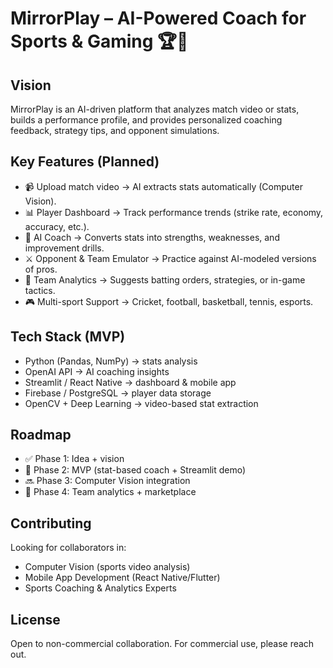 # MirrorPlay – AI-Powered Coach for Sports & Gaming 🏆🤖

## Vision
MirrorPlay is an AI-driven platform that analyzes match video or stats, builds a performance profile, and provides personalized coaching feedback, strategy tips, and opponent simulations.

## Key Features (Planned)
- 📹 Upload match video → AI extracts stats automatically (Computer Vision).
- 📊 Player Dashboard → Track performance trends (strike rate, economy, accuracy, etc.).
- 🧠 AI Coach → Converts stats into strengths, weaknesses, and improvement drills.
- ⚔️ Opponent & Team Emulator → Practice against AI-modeled versions of pros.
- 👥 Team Analytics → Suggests batting orders, strategies, or in-game tactics.
- 🎮 Multi-sport Support → Cricket, football, basketball, tennis, esports.

## Tech Stack (MVP)
- Python (Pandas, NumPy) → stats analysis
- OpenAI API → AI coaching insights
- Streamlit / React Native → dashboard & mobile app
- Firebase / PostgreSQL → player data storage
- OpenCV + Deep Learning → video-based stat extraction

## Roadmap
- ✅ Phase 1: Idea + vision
- 🚧 Phase 2: MVP (stat-based coach + Streamlit demo)
- 🔜 Phase 3: Computer Vision integration
- 🔮 Phase 4: Team analytics + marketplace

## Contributing
Looking for collaborators in:
- Computer Vision (sports video analysis)
- Mobile App Development (React Native/Flutter)
- Sports Coaching & Analytics Experts

## License
Open to non-commercial collaboration. For commercial use, please reach out.

